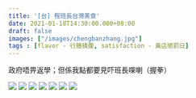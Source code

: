```yaml
---
title: '[台] 程班長台灣美食'
date: 2021-01-18T14:30:00.000+08:00
draft: false
images: ["/images/chengbanzhang.jpg"]
tags : [flavor - 行膳積腹, satisfaction - 黃店懲罰日]
---
```


政府唔畀返學；但係我點都要見吓班長㗎喇（握拳）  

![](/images/chengbanzhang.jpg)
![](/images/chengbanzhang.jpg)
![](/images/chengbanzhang.jpg)
![](/images/chengbanzhang.jpg)
![](/images/chengbanzhang.jpg)
![](/images/chengbanzhang.jpg)
![](/images/chengbanzhang.jpg)




